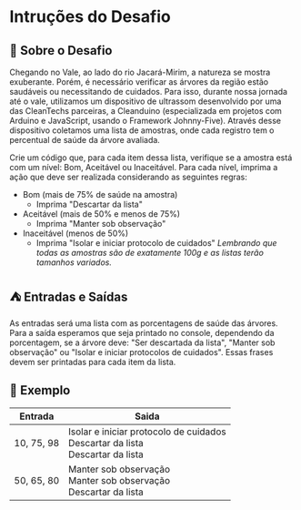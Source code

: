 # Intruções do Desafio

## 🌱 Sobre o Desafio 
Chegando no Vale, ao lado do rio Jacará-Mirim, a natureza se mostra exuberante. Porém, é necessário verificar as árvores da região estão saudáveis ou necessitando de cuidados. Para isso, durante nossa jornada até o vale, utilizamos um dispositivo de ultrassom desenvolvido por uma das CleanTechs parceiras, a Cleanduino (especializada em projetos com Arduino e JavaScript, usando o Framework Johnny-Five). Através desse dispositivo coletamos uma lista de amostras, onde cada registro tem o percentual de saúde da árvore avaliada.

Crie um código que, para cada item dessa lista, verifique se a amostra está com um nível: Bom, Aceitável ou Inaceitável. Para cada nível, imprima a ação que deve ser realizada considerando as seguintes regras:

* Bom (mais de 75% de saúde na amostra)
    - Imprima "Descartar da lista"
* Aceitável (mais de 50% e menos de 75%)
    - Imprima "Manter sob observação"
* Inaceitável (menos de 50%)
    - Imprima "Isolar e iniciar protocolo de cuidados"
*Lembrando que todas as amostras são de exatamente 100g e as listas terão tamanhos variados.*

## ⛺ Entradas e Saídas
As entradas será uma lista com as porcentagens de saúde das árvores. Para a saída esperamos que seja printado no console, dependendo da porcentagem, se a árvore deve: "Ser descartada da lista", "Manter sob observação" ou "Isolar e iniciar protocolos de cuidados". Essas frases devem ser printadas para cada item da lista.

## 🌳 Exemplo

| Entrada | Saida |
|-------------|--------------------|
| 10, 75, 98  |Isolar e iniciar protocolo de cuidados<br>Descartar da lista<br>Descartar da lista      
| 50, 65, 80  |Manter sob observação <br>Manter sob observação<br>Descartar da lista
